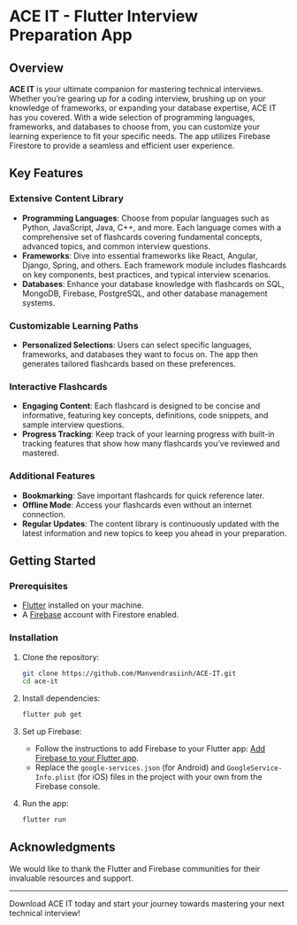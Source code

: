 # ACE IT - Flutter Interview Preparation App

## Overview
**ACE IT** is your ultimate companion for mastering technical interviews. Whether you’re gearing up for a coding interview, brushing up on your knowledge of frameworks, or expanding your database expertise, ACE IT has you covered. With a wide selection of programming languages, frameworks, and databases to choose from, you can customize your learning experience to fit your specific needs. The app utilizes Firebase Firestore to provide a seamless and efficient user experience.

## Key Features

### Extensive Content Library
- **Programming Languages**: Choose from popular languages such as Python, JavaScript, Java, C++, and more. Each language comes with a comprehensive set of flashcards covering fundamental concepts, advanced topics, and common interview questions.
- **Frameworks**: Dive into essential frameworks like React, Angular, Django, Spring, and others. Each framework module includes flashcards on key components, best practices, and typical interview scenarios.
- **Databases**: Enhance your database knowledge with flashcards on SQL, MongoDB, Firebase, PostgreSQL, and other database management systems.

### Customizable Learning Paths
- **Personalized Selections**: Users can select specific languages, frameworks, and databases they want to focus on. The app then generates tailored flashcards based on these preferences.

### Interactive Flashcards
- **Engaging Content**: Each flashcard is designed to be concise and informative, featuring key concepts, definitions, code snippets, and sample interview questions.
- **Progress Tracking**: Keep track of your learning progress with built-in tracking features that show how many flashcards you’ve reviewed and mastered.

### Additional Features
- **Bookmarking**: Save important flashcards for quick reference later.
- **Offline Mode**: Access your flashcards even without an internet connection.
- **Regular Updates**: The content library is continuously updated with the latest information and new topics to keep you ahead in your preparation.

## Getting Started

### Prerequisites
- [Flutter](https://flutter.dev/docs/get-started/install) installed on your machine.
- A [Firebase](https://firebase.google.com/) account with Firestore enabled.

### Installation

1. Clone the repository:
    ```sh
    git clone https://github.com/Manvendrasiinh/ACE-IT.git
    cd ace-it
    ```

2. Install dependencies:
    ```sh
    flutter pub get
    ```

3. Set up Firebase:
    - Follow the instructions to add Firebase to your Flutter app: [Add Firebase to your Flutter app](https://firebase.google.com/docs/flutter/setup).
    - Replace the `google-services.json` (for Android) and `GoogleService-Info.plist` (for iOS) files in the project with your own from the Firebase console.

4. Run the app:
    ```sh
    flutter run
    ```

## Acknowledgments
We would like to thank the Flutter and Firebase communities for their invaluable resources and support.

---

Download ACE IT today and start your journey towards mastering your next technical interview!